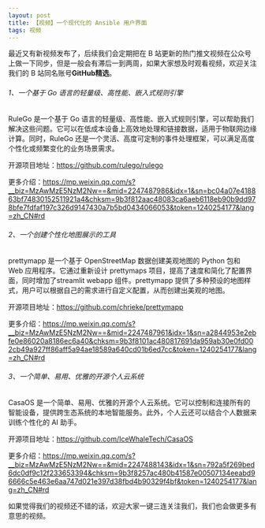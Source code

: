 ```yaml
---
layout: post
title: 【视频】一个现代化的 Ansible 用户界面
tags: 视频
---
```


最近又有新视频发布了，后续我们会定期把在 B 站更新的热门推文视频在公众号上做一下同步，但是一般会有滞后一到两周，如果大家想及时观看视频，欢迎关注我们的 B 站同名账号**GitHub精选**。

######  1、一个基于 Go 语言的轻量级、高性能、嵌入式规则引擎

RuleGo 是一个基于 Go 语言的轻量级、高性能、嵌入式规则引擎，可以帮助我们解决这些问题。它可以在低成本设备上高效地处理和链接数据，适用于物联网边缘计算。同时，RuleGo 还是一个灵活、高度可定制的事件处理框架，可以满足高度个性化或频繁变化的业务场景需求。

开源项目地址：https://github.com/rulego/rulego

更多介绍：https://mp.weixin.qq.com/s?__biz=MzAwMzE5NzM2Nw==&mid=2247487986&idx=1&sn=bc04a07e418863bf74830152511921a4&chksm=9b3f812aac48083ca6aeb6118eb90b9dd978bfe7fdfaf197c326d9147430a7b5bd0434066053&token=1240254177&lang=zh_CN#rd

###### 2、一个创建个性化地图展示的工具

prettymapp 是一个基于 OpenStreetMap 数据创建美观地图的 Python 包和 Web 应用程序。它通过重新设计 prettymaps 项目，提高了速度和简化了配置界面，同时增加了streamlit webapp 组件。prettymapp 提供了多种预设的地图样式，用户可以根据自己的需求进行自定义配置，从而创建出美观的地图。

开源项目地址：https://github.com/chrieke/prettymapp

更多介绍：https://mp.weixin.qq.com/s?__biz=MzAwMzE5NzM2Nw==&mid=2247487961&idx=1&sn=a2844953e2ebfe0e86020a8186ec6a40&chksm=9b3f8101ac480817691da959ab30e0fd002cb49a927ff86aff5a94ae18589a640cd01b6ed7cc&token=1240254177&lang=zh_CN#rd

###### 3、一个简单、易用、优雅的开源个人云系统

CasaOS 是一个简单、易用、优雅的开源个人云系统。它可以控制和连接所有的智能设备，提供跨生态系统的本地智能服务。此外，个人云还可以结合个人数据来训练个性化的 AI 助手。

开源项目地址：https://github.com/IceWhaleTech/CasaOS

更多介绍：https://mp.weixin.qq.com/s?__biz=MzAwMzE5NzM2Nw==&mid=2247488143&idx=1&sn=792a5f269bed6dc0df9c12f233653394&chksm=9b3f8257ac480b41587e00507134eeabd96666c5e463e6aa747d021e397d38fbd4b90329f4bf&token=1240254177&lang=zh_CN#rd

如果觉得我们的视频还不错的话，欢迎大家一键三连关注我们，我们也会做更多有意思的视频。
